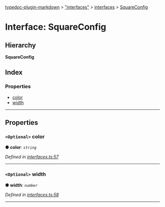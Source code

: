 [typedoc-plugin-markdown](../README.md) > ["interfaces"](../modules/_interfaces_.md) > [interfaces](../modules/_interfaces_.interfaces.md) > [SquareConfig](../interfaces/_interfaces_.interfaces.squareconfig.md)

# Interface: SquareConfig

## Hierarchy

**SquareConfig**

## Index

### Properties

* [color](_interfaces_.interfaces.squareconfig.md#color)
* [width](_interfaces_.interfaces.squareconfig.md#width)

---

## Properties

<a id="color"></a>

### `<Optional>` color

**●  color**:  *`string`* 

*Defined in [interfaces.ts:57](https://github.com/tgreyjs/typedoc-plugin-markdown/blob/master/test/src/interfaces.ts#L57)*

___

<a id="width"></a>

### `<Optional>` width

**●  width**:  *`number`* 

*Defined in [interfaces.ts:58](https://github.com/tgreyjs/typedoc-plugin-markdown/blob/master/test/src/interfaces.ts#L58)*

___

